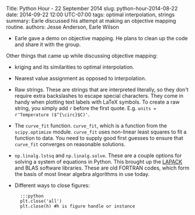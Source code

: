 Title: Python Hour - 22 September 2014
slug: python-hour-2014-08-22
date: 2014-09-22 12:00 UTC-07:00
tags: optimal interpolation, strings
summary: Earle discussed his attempt at making an objective mapping routine.
authors: Jesse Anderson, Earle Wilson

+ Earle gave a demo on objective mapping. He plans to clean up the code and share it with the group.

Other things that came up while discussing objective mapping:

+ kriging and its similarities to optimal interpolation.

+ Nearest value assignment as opposed to interpolation.

+ Raw strings. These are strings that are interpreted literally, so they don't require extra backslashes to escape special characters. They come in handy when plotting text labels with LaTeX symbols. To create a raw string, you simply add `r` before the first quote. E.g. `units = r'Temperature ($^{\circ}$C)'`.

+ The `curve_fit` function. `curve_fit`, which is a function from the `scipy.optimize` module. `curve_fit` uses non-linear least squares to fit a function to data. You need to supply good first guesses to ensure that `curve_fit` converges on reasonable solutions.

+ `np.linalg.lstsq` and `np.linalg.solve`. These are a couple options for solving a system of equations in Python. This brought up the [LAPACK](http://www.netlib.org/lapack/#_presentation) and BLAS software libraries. These are old FORTRAN codes, which form the basis of most linear algebra algorithms in use today. 

+ Different ways to close figures:

		:::python 
		plt.close('all')
		plt.close(h) #h is figure handle or instance
